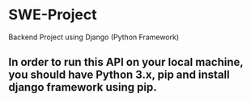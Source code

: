 # SWE-Project
Backend Project using Django (Python Framework)

## In order to run this API on your local machine, you should have Python 3.x, pip and install django framework using pip.
